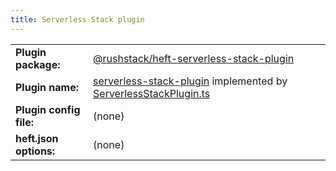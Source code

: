 ```yaml
---
title: Serverless Stack plugin
---
```


<!-- prettier-ignore-start -->
|     |     |
| --- | --- |
| **Plugin package:** | [@rushstack/heft-serverless-stack-plugin](https://github.com/microsoft/rushstack/blob/main/heft-plugins/heft-serverless-stack-plugin) |
| **Plugin name:** | [serverless-stack-plugin](https://github.com/microsoft/rushstack/blob/main/heft-plugins/heft-serverless-stack-plugin/heft-plugin.json) implemented by [ServerlessStackPlugin.ts](https://github.com/microsoft/rushstack/blob/main/heft-plugins/heft-serverless-stack-plugin/src/ServerlessStackPlugin.ts) |
| **Plugin config file:** | (none) |
| **heft.json options:** | (none) |
<!-- prettier-ignore-end -->
